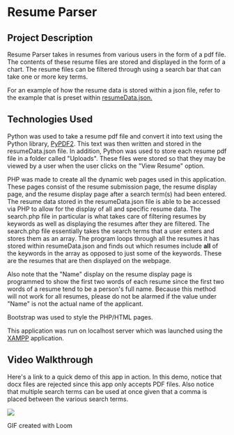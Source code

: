 # Resume Parser

## Project Description

Resume Parser takes in resumes from various users in the form of a pdf file. The contents of these resume files are stored and displayed in the form of a chart. The resume files can be filtered through using a search bar that can take one or more key terms.

For an example of how the resume data is stored within a json file, refer to the example that is preset within [resumeData.json.](https://github.com/JamesSo1/ResumeParserProject/blob/main/resumeData.json)

## Technologies Used

Python was used to take a resume pdf file and convert it into text using the Python library, [PyPDF2](https://pypdf2.readthedocs.io/en/3.0.0/). This text was then written and stored in the resumeData.json file. In addition, Python was used to store each resume pdf file in a folder called "Uploads". These files were stored so that they may be viewed by a user when the user clicks on the "View Resume" option.

PHP was made to create all the dynamic web pages used in this application. These pages consist of the resume submission page, the resume display page, and the resume display page after a search term(s) had been entered. The resume data stored in the resumeData.json file is able to be accessed via PHP to allow for the display of all and specific resume data. The search.php file in particular is what takes care of filtering resumes by keywords as well as displaying the resumes after they are filtered. The search.php file essentially takes the search terms that a user enters and stores them as an array. The program loops through all the resumes it has stored within resumeData.json and finds out which resumes include **all** of the keywords in the array as opposed to just some of the keywords. These are the resumes that are then displayed on the webpage.

Also note that the "Name" display on the resume display page is programmed to show the first two words of each resume since the first two words of a resume tend to be a person's full name. Because this method will not work for all resumes, please do not be alarmed if the value under "Name" is not the actual name of the applicant.

Bootstrap was used to style the PHP/HTML pages. 

This application was run on localhost server which was launched using the [XAMPP](https://www.apachefriends.org/) application. 

## Video Walkthrough

Here's a link to a quick demo of this app in action. In this demo, notice that docx files are rejected since this app only accepts PDF files. Also notice that multiple search terms can be used at once given that a comma is placed between the various search terms. 

  <a href="https://www.loom.com/share/c8ae6647ff2c4342ac331617d6c918ee">
      <img style="max-width:300px;" src="https://cdn.loom.com/sessions/thumbnails/c8ae6647ff2c4342ac331617d6c918ee-with-play.gif">
    </a>


GIF created with Loom  
